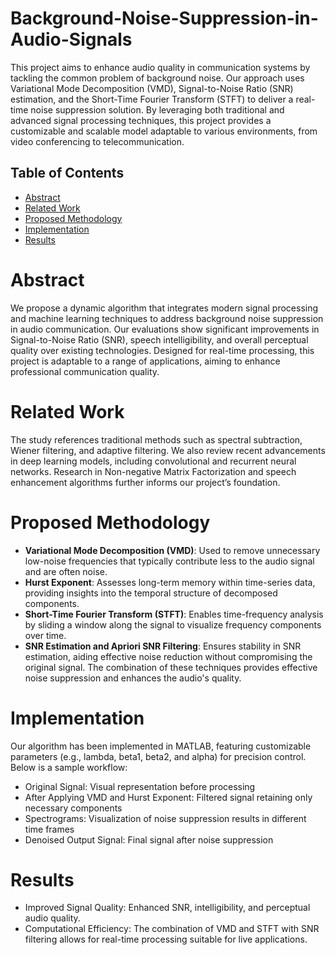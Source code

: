 # Background-Noise-Suppression-in-Audio-Signals
This project aims to enhance audio quality in communication systems by tackling the common problem of background noise. Our approach uses Variational Mode Decomposition (VMD), Signal-to-Noise Ratio (SNR) estimation, and the Short-Time Fourier Transform (STFT) to deliver a real-time noise suppression solution. By leveraging both traditional and advanced signal processing techniques, this project provides a customizable and scalable model adaptable to various environments, from video conferencing to telecommunication.

## Table of Contents
- [Abstract](#Abstract)
- [Related Work](#Related-Work)
- [Proposed Methodology](#Proposed_Methodology)
- [Implementation](#Implementation)
- [Results](#Results)

# Abstract
We propose a dynamic algorithm that integrates modern signal processing and machine learning techniques to address background noise suppression in audio communication. Our evaluations show significant improvements in Signal-to-Noise Ratio (SNR), speech intelligibility, and overall perceptual quality over existing technologies. Designed for real-time processing, this project is adaptable to a range of applications, aiming to enhance professional communication quality.

# Related Work
The study references traditional methods such as spectral subtraction, Wiener filtering, and adaptive filtering. We also review recent advancements in deep learning models, including convolutional and recurrent neural networks. Research in Non-negative Matrix Factorization and speech enhancement algorithms further informs our project’s foundation.

# Proposed Methodology
- **Variational Mode Decomposition (VMD)**: Used to remove unnecessary low-noise frequencies that typically contribute less to the audio signal and are often noise.
- **Hurst Exponent**: Assesses long-term memory within time-series data, providing insights into the temporal structure of decomposed components.
- **Short-Time Fourier Transform (STFT)**: Enables time-frequency analysis by sliding a window along the signal to visualize frequency components over time.
- **SNR Estimation and Apriori SNR Filtering**: Ensures stability in SNR estimation, aiding effective noise reduction without compromising the original signal.
The combination of these techniques provides effective noise suppression and enhances the audio's quality.

# Implementation
Our algorithm has been implemented in MATLAB, featuring customizable parameters (e.g., lambda, beta1, beta2, and alpha) for precision control. Below is a sample workflow:
- Original Signal: Visual representation before processing
- After Applying VMD and Hurst Exponent: Filtered signal retaining only necessary components
- Spectrograms: Visualization of noise suppression results in different time frames
- Denoised Output Signal: Final signal after noise suppression
# Results
- Improved Signal Quality: Enhanced SNR, intelligibility, and perceptual audio quality.
- Computational Efficiency: The combination of VMD and STFT with SNR filtering allows for real-time processing suitable for live applications.
  

